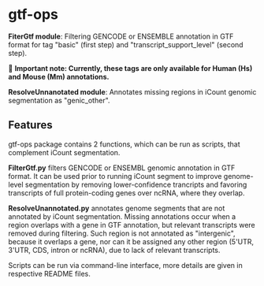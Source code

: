 # gtf-ops

**FiterGtf module**: Filtering GENCODE or ENSEMBLE annotation in GTF format for tag "basic" (first step) and "transcript_support_level" (second step).

🔴 **Important note: Currently, these tags are only available for Human (Hs) and Mouse (Mm) annotations.**

**ResolveUnnanotated module**: Annotates missing regions in iCount genomic segmentation as "genic_other".

## Features

gtf-ops package contains 2 functions, which can be run as scripts, that complement iCount segmentation.

**FilterGtf.py** filters GENCODE or ENSEMBL genomic annotation in GTF format. It can be used prior to running iCount segment to improve
genome-level segmentation by removing lower-confidence trancripts and favoring transcripts of full protein-coding genes over ncRNA, 
where they overlap.

**ResolveUnannotated.py** annotates genome segments that are not annotated by iCount segmentation. Missing annotations occur when a region 
overlaps with a gene in GTF annotation, but relevant transcripts were removed during filtering. Such region is not annotated as "intergenic", because it
overlaps a gene, nor can it be assigned any other region (5'UTR, 3'UTR, CDS, intron or ncRNA), due to lack of relevant transcripts.

Scripts can be run via command-line interface, more details are given in respective README files.

